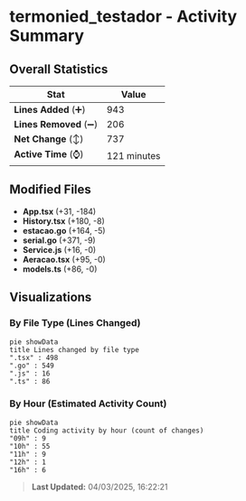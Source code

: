 # termonied_testador - Activity Summary 

## Overall Statistics

| Stat                   | Value                                                             |
| ---------------------- | ----------------------------------------------------------------- |
| **Lines Added** (➕)   | 943                                          |
| **Lines Removed** (➖) | 206                                        |
| **Net Change** (↕)    | 737                |
| **Active Time** (⌚)   | 121 minutes |


## Modified Files
- **App.tsx** (+31, -184)
- **History.tsx** (+180, -8)
- **estacao.go** (+164, -5)
- **serial.go** (+371, -9)
- **Service.js** (+16, -0)
- **Aeracao.tsx** (+95, -0)
- **models.ts** (+86, -0)

## Visualizations

### By File Type (Lines Changed)

```mermaid
pie showData
title Lines changed by file type
".tsx" : 498
".go" : 549
".js" : 16
".ts" : 86
```

### By Hour (Estimated Activity Count)

```mermaid
pie showData
title Coding activity by hour (count of changes)
"09h" : 9
"10h" : 55
"11h" : 9
"12h" : 1
"16h" : 6
```


> **Last Updated:** 04/03/2025, 16:22:21